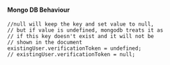 #### Mongo DB Behaviour

    //null will keep the key and set value to null,
    // but if value is undefined, mongodb treats it as
    // if this key doesn't exist and it will not be
    // shown in the document
    existingUser.verificationToken = undefined;
    // existingUser.verificationToken = null;
